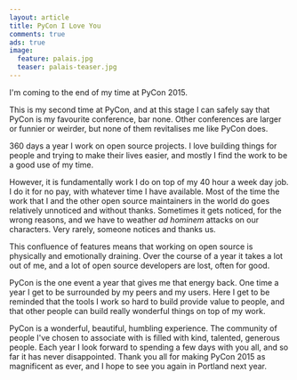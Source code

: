 ```yaml
---
layout: article
title: PyCon I Love You
comments: true
ads: true
image:
  feature: palais.jpg
  teaser: palais-teaser.jpg
---
```


I'm coming to the end of my time at PyCon 2015.

This is my second time at PyCon, and at this stage I can safely say that PyCon is my favourite conference, bar none. Other conferences are larger or funnier or weirder, but none of them revitalises me like PyCon does.

360 days a year I work on open source projects. I love building things for people and trying to make their lives easier, and mostly I find the work to be a good use of my time.

However, it is fundamentally work I do on top of my 40 hour a week day job. I do it for no pay, with whatever time I have available. Most of the time the work that I and the other open source maintainers in the world do goes relatively unnoticed and without thanks. Sometimes it gets noticed, for the wrong reasons, and we have to weather *ad hominem* attacks on our characters. Very rarely, someone notices and thanks us.

This confluence of features means that working on open source is physically and emotionally draining. Over the course of a year it takes a lot out of me, and a lot of open source developers are lost, often for good.

PyCon is the one event a year that gives me that energy back. One time a year I get to be surrounded by my peers and my users. Here I get to be reminded that the tools I work so hard to build provide value to people, and that other people can build really wonderful things on top of my work.

PyCon is a wonderful, beautiful, humbling experience. The community of people I've chosen to associate with is filled with kind, talented, generous people. Each year I look forward to spending a few days with you all, and so far it has never disappointed. Thank you all for making PyCon 2015 as magnificent as ever, and I hope to see you again in Portland next year.